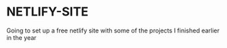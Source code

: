 # NETLIFY-SITE
Going to set up a free netlify site with some of the projects I finished earlier in the year
